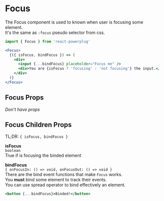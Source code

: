 # Focus

The Focus component is used to known when user is focusing some element.  
It's the same as `:focus` pseudo selector from css.

```js
import { Focus } from 'react-powerplug'
```

```jsx
<Focus>
  {({ isFocus, bindFocus }) => (
    <div>
      <input {...bindFocus} placeholder="Focus me" />
      <div>You are {isFocus ? 'focusing' : 'not focusing'} the input.</div>
    </div>
  )}
</Focus>
```

## Focus Props

_Don't have props_

## Focus Children Props

TL;DR: `{ isFocus, bindFocus }`

**isFocus**  
`boolean`  
True if is focusing the binded element

**bindFocus**  
`{ onFocusIn: () => void, onFocusOut: () => void }`  
There are the bind event functions that make `Focus` works.  
You **must** bind some element to track their events.  
You can use spread operator to bind effectively an element.

```jsx
<button {...bindFocus}>Binded!</button>
```
